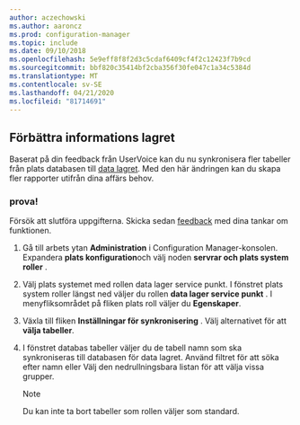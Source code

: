 ```yaml
---
author: aczechowski
ms.author: aaroncz
ms.prod: configuration-manager
ms.topic: include
ms.date: 09/10/2018
ms.openlocfilehash: 5e9eff8f8f2d3c5cdaf6409cf4f2c12423f7b9cd
ms.sourcegitcommit: bbf820c35414bf2cba356f30fe047c1a34c5384d
ms.translationtype: MT
ms.contentlocale: sv-SE
ms.lasthandoff: 04/21/2020
ms.locfileid: "81714691"
---
```

## <a name="improvement-to-data-warehouse"></a><a name="bkmk_dataw"></a>Förbättra informations lagret
<!--1358870--> 

Baserat på din feedback från UserVoice kan du nu synkronisera fler tabeller från plats databasen till [data lagret](../../servers/manage/data-warehouse.md). Med den här ändringen kan du skapa fler rapporter utifrån dina affärs behov.

### <a name="try-it-out"></a>prova!

Försök att slutföra uppgifterna. Skicka sedan [feedback](../../understand/find-help.md#product-feedback) med dina tankar om funktionen.

1. Gå till arbets ytan **Administration** i Configuration Manager-konsolen. Expandera **plats konfiguration**och välj noden **servrar och plats system roller** .  

2. Välj plats systemet med rollen data lager service punkt. I fönstret plats system roller längst ned väljer du rollen **data lager service punkt** . I menyfliksområdet på fliken plats roll väljer du **Egenskaper**.  

3. Växla till fliken **Inställningar för synkronisering** . Välj alternativet för att **välja tabeller**.  

4. I fönstret databas tabeller väljer du de tabell namn som ska synkroniseras till databasen för data lagret. Använd filtret för att söka efter namn eller Välj den nedrullningsbara listan för att välja vissa grupper.  

    > [!Note]  
    > Du kan inte ta bort tabeller som rollen väljer som standard.  

